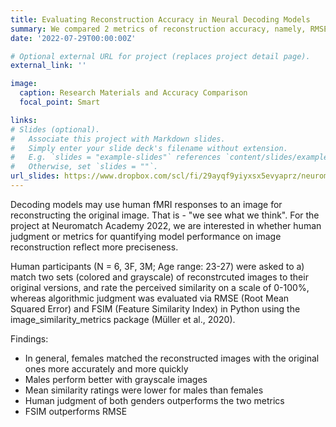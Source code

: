 ```yaml
---
title: Evaluating Reconstruction Accuracy in Neural Decoding Models
summary: We compared 2 metrics of reconstruction accuracy, namely, RMSE (Root Mean Squared Error) and FSIM (Feature Similarity Index) against human judgement in two tasks of relating the reconstructed images to original images.
date: '2022-07-29T00:00:00Z'

# Optional external URL for project (replaces project detail page).
external_link: ''

image:
  caption: Research Materials and Accuracy Comparison
  focal_point: Smart

links:
# Slides (optional).
#   Associate this project with Markdown slides.
#   Simply enter your slide deck's filename without extension.
#   E.g. `slides = "example-slides"` references `content/slides/example-slides.md`.
#   Otherwise, set `slides = ""`.
url_slides: https://www.dropbox.com/scl/fi/29ayqf9yiyxsx5evyaprz/neuromatch2023.pdf?rlkey=kxmnh90m0g2neyejbrhk93ecu&dl=0
---
```

Decoding models may use human fMRI responses to an image for reconstructing the original image. That is - "we see what we think". For the project at Neuromatch Academy 2022, we are interested in whether human judgment or metrics for quantifying model performance on image reconstruction reflect more preciseness.

Human participants (N = 6, 3F, 3M; Age range: 23-27) were asked to a) match two sets (colored and grayscale) of reconstrcuted images to their original versions, and rate the perceived similarity on a scale of 0-100%, whereas algorithmic judgment was evaluated via RMSE (Root Mean Squared Error) and FSIM (Feature Similarity Index)
in Python using the image_similarity_metrics package (Müller et al., 2020).
 
Findings:
- In general, females matched the reconstructed images with the original ones more accurately and more quickly
- Males perform better with grayscale images
- Mean similarity ratings were lower for males than females
- Human judgment of both genders outperforms the two metrics
- FSIM outperforms RMSE
